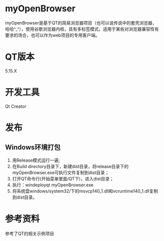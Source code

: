 # myOpenBrowser
myOpenBrowser是基于QT的简易浏览器项目（也可以说传说中的套壳浏览器，哈哈^_^），使用谷歌浏览器内核，具有多标签模式，适用于某些对浏览器兼容性有要求的场合，也可以作为web项目的专用客户端。

# QT版本
5.15.X

# 开发工具
 Qt Creator
 
# 发布
## Windows环境打包
1. 用Release模式运行一遍;
2. 在Build directory目录下，新建dist目录，将release目录下的myOpenBrowser.exe可执行文件复制到dist目录；
3. 打开QT命令行(开始菜单里面/QT下)，进入dist目录；
4. 执行：windeployqt myOpenBrowser.exe
5. 将系统盘windows/system32/下的msvcp140_1.dll和vcruntime140_1.dll复制到dist目录。

# 参考资料
参考了QT的相关示例项目
